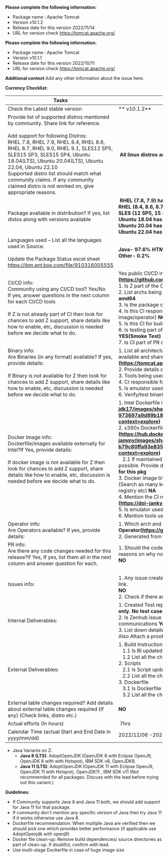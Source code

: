 **Please complete the following information:**
 - Package name : Apache Tomcat
 - Version v10.1.2
 - Release date for this version 2022/11/14
 - URL for version check  https://tomcat.apache.org/

**Please complete the following information:**
 - Package name : Apache Tomcat
 - Version v10.1.1
 - Release date for this version 2022/10/11
 - URL for version check  https://tomcat.apache.org/

**Additional context**
Add any other information about the issue here.

**Currency Checklist:**

Tasks | Details 
-- | --
Check the Latest stable version | ** v10.1.2**
Provide list of supported distros mentioned by community. Share link for reference.<br><br>Add support for following   Distros:<br>  RHEL 7.8, RHEL 7.9, RHEL 8.4, RHEL 8.6, RHEL 8.7, RHEL 9.0, RHEL 9.1, SLES12 SP5, SLES15 SP3, SLES15 SP4, Ubuntu 18.04(LTS), Ubuntu 20.04(LTS), Ubuntu 22.04, Ubuntu 22.10 <br> Supported distro list should match   what community claims. If any community claimed distro is not worked on, give   appropriate reasons. |  **All linux distros are supported.**
Package   available in distribution? If yes, list distos along with versions available |  **RHEL (7.8, 7.9) have 7.0.76<br>RHEL (8.4, 8.6, 8.7, 9.0, 9.1) have 9.0.65<br>SLES (12 SP5, 15 SP3, 15 SP4) has 9.0.36<br>Ubuntu 18.04 has 9.0.16<br>Ubuntu 20.04 has 9.0.31<br>Ubuntu 22.04 has 9.0.58**
Languages used – List all the languages used in Source. <br><br>Update the Package Status excel sheet <br>https://ibm.ent.box.com/file/910316005555 | **Java- 97.6%  HTML- 1.4% Shell- 0.3%  NSIS-0.2%  Batchfile-0.2% XLST-0.1%  Other- 0.2%**
CI/CD info: <br> Community using any CI/CD tool? Yes/No<br>If yes, answer questions in the next column for each CI/CD tools<br><br>If Z is not already part of CI then look for chances to add Z support, share details like how to enable, etc, discussion is needed before we decide what to do.  |  Yes public CI/CD info. found **GitHub Actions (https://github.com/apache/tomcat/actions)**  <br>1. Is Z part of the CI? If yes, working properly & build succ? **NO** <br> 2.  List archs being built<br> **amd64** <br>3. Is the package cross compiled? **NO** <br>4. Is this CI responsible for releasing any build artifact (e.g., binary/docker image/operator) **NO** <br>5. Is this CI for build only? **No(For Smoke Test)**<br>6. Is testing part of the CI (What kind of testing. E.g. unit test, integration test) **YES(Smoke Test)**<br>7.   Is CI part of PR checks or PR merge commits? **NO** 
Binary info:<br>Are Binaries (in any format) available? If yes, provide details: <br><br>If Binary is not available for Z then look for chances to add Z support, share details like how to enable, etc, discussion is needed before we decide what to do.  |  1.	List all architectures (including no-arch/no-mention) for which binaries are available and share link to download. **64-bit and 32-bit (https://tomcat.apache.org/download-10.cgi)**<br>2. Provide details on how it is built -**Native** <br>3.	Tools being used to create binary**Not found** <br>4.	CI responsible for releasing the binary-**Travis CI**<br>5.	Is emulator used?**Not Found**<br>6.	Verify/test binaries and share results.**Done**
Docker Image info:<br> Dockerfile/images available externally for Intel?If Yes, provide details: <br> <br>If docker image is not available for Z then look for chances to add Z support, share details like how to enable, etc, discussion is needed before we decide what to do. |  1.	Intel Dockerfile link:**Y (https://hub.docker.com/layers/library/tomcat/10.1.2-jdk17/images/sha256-973697a9d89b183a5aa8b0dbb43a632f01624524a01eb954f502773dc469949a?context=explore)** <br>2. s390x Dockerfile link (Maintained by us / Community): **Community (https://hub.docker.com/layers/library/tomcat/10.1.2-jdk17-temurin-jammy/images/sha256-b79c80ffa93e83518a23a4999975dbe7ebadd1e78831550f19f6e65026709515?context=explore)**<br>&nbsp;&nbsp;&nbsp;2.1 If maintained by us,      Dockerfile should be provided and should as close to Intel as possible. Provide difference with Intel if any and why-**We don't maintain dockerfile for this pkg**<br>3.	Docker image link (for s390x and other platforms (Intel, amd, ppc64 etc): <br>(Search as many keywords as u can think of – e.g.  dockerhub, google, gcloud , Rhel registry etc) **NA** <br>4.	Mention the CI responsible for building   and publishing docker image. **Jenkins (https://doi-janky.infosiftr.net/job/multiarch/job/s390x/job/tomcat/)**<br>5.	Is emulator used?**not found**<br>6.	Mention tools used to build the image.**Not found**      
Operator info:<br> Are Operators available?   If yes, provide details:| 1. Which arch and where to find it (link should be provided). **Openshift Operator(https://github.com/web-servers/tomcat-operator)** <br>2.   Generated from their CI/CD? **Not Found**
PR info:<br> Are there any code changes needed for this release?If Yes, If yes, list them all in the next column and answer question for each. | 1.	Should the code changes be PRed? If yes provide PR link. If Not PRed, provide reasons on why not. <br> **NO**
Issues info:| <br>1. Any issue created with community (GitHub, JIRA, Bugzilla etc)?If Yes, provide issue link.<br>**NO** <br>2. Check if there are existing open issues/PR’s and if it's still valid for this release.**NA**  
Internal Deliverables: | 1.	Created Test reports (Table format)?Use test result template **Binary verification only. No test cases were run**<br>2.	Is Zenhub issue updated with all UpToDate info including informal community communications **Yes**<br>3.	List down detailed Steps followed to verify the package. Give reference link as well. Also Attach a proof of verification on the ZenHub issue.**CMD HISTORY**
External Deliverables: | 1.	Build Instructions <br>&nbsp;&nbsp;&nbsp;1.1	Is BI updated?**Version Change**<br>&nbsp;&nbsp;&nbsp;1.2	List all the changes done with respect to published version**Change of version**<br>2.	Scripts <br>&nbsp;&nbsp;&nbsp;2.1	Is Script updated?**NA**<br>&nbsp;&nbsp;&nbsp;2.2	List all the changes done with respect to published version**NA**<br>3.	Dockerfile  <br>&nbsp;&nbsp;&nbsp;3.1	Is Dockerfile updated? **We don't maintain dockerfile for this pkg**<br>&nbsp;&nbsp;&nbsp;3.2	List all the changes done with respect to published version **NA**
External table changes required? Add details about external table changes required (If any) (Check links, distro etc.) | **NO**
Actual efforts (In   hours) |  7hrs
Calendar   Time (actual Start and End Date in yyyy/mm/dd) | 2022/12/06 -2022/12/08   


* Java Variants on Z: 
  * **Java 8 (LTS)**:  AdoptOpenJDK (OpenJDK 8 with Eclipse OpenJ9, OpenJDK 8 with with Hotspot), IBM SDK v8, OpenJDK8. 
  * **Java 11 (LTS)**: AdoptOpenJDK (OpenJDK 11 with Eclipse OpenJ9, OpenJDK 11 with Hotspot), OpenJDK11 , IBM SDK v11 (Not recommended for all packages. Discuss with the lead before trying out this variant.)

**Guidelines:** 
* If Community supports Java 8 and Java 11 both, we should add support for Java 11 for that package. 
* If community don't mention any specific version of Java then try Java 11 if it works otherwise use Java 8.
* Dockerfile recommendation: When multiple Java are verified then we should pick one which provides better performance (if applicable use AdoptOpenjdk with openj9)
* Docker file clean-up: Remove build dependencies/ source directories as part of clean-up. If doubtful, confirm with lead. 
* Use multi-stage Dockerfile in case of huge image size 

